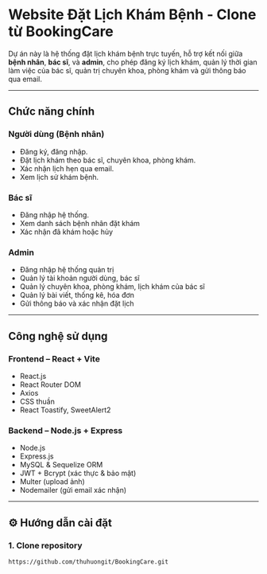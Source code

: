 # Website Đặt Lịch Khám Bệnh - Clone từ BookingCare

Dự án này là hệ thống đặt lịch khám bệnh trực tuyến, hỗ trợ kết nối giữa **bệnh nhân**, **bác sĩ**, và **admin**, cho phép đăng ký lịch khám, quản lý thời gian làm việc của bác sĩ, quản trị chuyên khoa, phòng khám và gửi thông báo qua email.

---

## Chức năng chính

### Người dùng (Bệnh nhân)
- Đăng ký, đăng nhập.
- Đặt lịch khám theo bác sĩ, chuyên khoa, phòng khám.
- Xác nhận lịch hẹn qua email.
- Xem lịch sử khám bệnh.

### Bác sĩ
- Đăng nhập hệ thống.
- Xem danh sách bệnh nhân đặt khám
- Xác nhận đã khám hoặc hủy

### Admin
- Đăng nhập hệ thống quản trị
- Quản lý tài khoản người dùng, bác sĩ
- Quản lý chuyên khoa, phòng khám, lịch khám của bác sĩ
- Quản lý bài viết, thống kê, hóa đơn
- Gửi thông báo và xác nhận đặt lịch

---

##  Công nghệ sử dụng

### Frontend – React + Vite
- React.js
- React Router DOM
- Axios
- CSS thuần
- React Toastify, SweetAlert2

### Backend – Node.js + Express
- Node.js
- Express.js
- MySQL & Sequelize ORM
- JWT + Bcrypt (xác thực & bảo mật)
- Multer (upload ảnh)
- Nodemailer (gửi email xác nhận)

---

## ⚙️ Hướng dẫn cài đặt

### 1. Clone repository

```bash
https://github.com/thuhuongit/BookingCare.git

